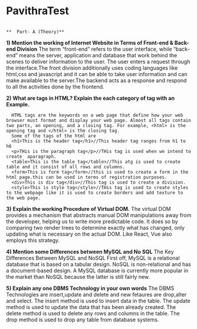 # PavithraTest
                                                                         **  Part- A (Theory)**
**1) Mention the working of Internet Website in Terms of Front-end & Back-end Division**
   The term “front-end” refers to the user interface, while “back-end” means the server, application and database that work behind the scenes to deliver information to the user. The user enters a request through the interface.The front division additionally uses coding languages like html,css and javascript and it can be able to take user information and can make available to the server.The backend acts as a response and respond to all the activities done by the frontend.

   **2) What are tags in HTML? Explain the each category of tag with an Example.**
  
      HTML tags are the keywords on a web page that define how your web browser must format and display your web page. Almost all tags contain two parts, an opening, and a closing tag. For example, <html> is the opening tag and </html> is the closing tag.
      Some of the tags of the html are
      <h1>This is the header tag</h1>//This header tag ranges from h1 to h6
      <p>THis is the paragraph tag</p>//THis tag is used when we intend to create  aparagraph.
      <table>This is the table tag</table>//This atg is used to create table and it consist of all rows and columns.
      <form>This is form tag</form>//this is used to create a form in the html page.this can be used in terms of registration purposes.
      <div>This is div tag</div>//This tag is used to create a division.
      <style>This is style tag</style>//THis tag is used to create styles to the webpage like it is used to create borders and add texture to the web page.

   **3) Explain the working Procedure of Virtual DOM.**
   The virtual DOM provides a mechanism that abstracts manual DOM manipulations away from the developer, helping us to write more predictable code. It does so by comparing two render trees to determine exactly what has changed, only updating what is necessary on the actual DOM. Like React, Vue also employs this strategy.

   **4) Mention some Differences between MySQL and No SQL**
   The Key Differences Between MySQL and NoSQL
First off, MySQL is a relational database that is based on a tabular design. NoSQL is non-relational and has a document-based design. A MySQL database is currently more popular in the market than NoSQL because the latter is still fairly new.

   **5) Explain any one DBMS Technology in your own words**
       The DBMS Technologies are insert,update and delete and new fetaures are drop,alter and select.
       The insert method is used to insert data in the table.
       The update method is used to update the data that has been already created.
       The delete method is used to delete any rows and columns in the table.
       The drop method is used to drop any table from database systems.
